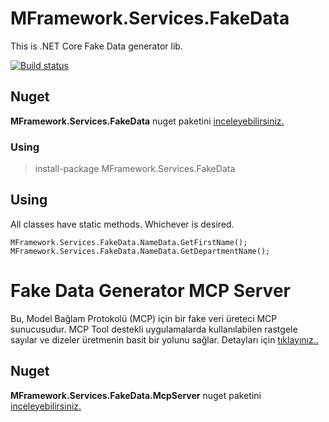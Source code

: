 # MFramework.Services.FakeData
This is .NET Core Fake Data generator lib.

[![Build status](https://ci.appveyor.com/api/projects/status/2jxm1qa6uxfkdh6c?svg=true)](https://ci.appveyor.com/project/muratbaseren/mframework-services-fakedata)

## Nuget
**MFramework.Services.FakeData** nuget paketini [inceleyebilirsiniz.](https://www.nuget.org/packages/MFramework.Services.FakeData)
### Using
> install-package MFramework.Services.FakeData

## Using
All classes have static methods. Whichever is desired.

```
MFramework.Services.FakeData.NameData.GetFirstName();
MFramework.Services.FakeData.NameData.GetDepartmentName();
```

# Fake Data Generator MCP Server
Bu, Model Bağlam Protokolü (MCP) için bir fake veri üreteci MCP sunucusudur. MCP Tool destekli uygulamalarda kullanılabilen rastgele sayılar ve dizeler üretmenin basit bir yolunu sağlar.
Detayları için [tıklayınız..](https://github.com/muratbaseren/MFramework.Services.FakeData/tree/master/MFramework.Services.FakeData.McpServer)

## Nuget
**MFramework.Services.FakeData.McpServer** nuget paketini [inceleyebilirsiniz.](https://www.nuget.org/packages/MFramework.Services.FakeData.McpServer)
